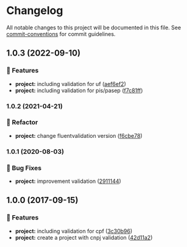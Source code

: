 # Changelog

All notable changes to this project will be documented in this file. See [commit-conventions](https://www.conventionalcommits.org/en/v1.0.0/#specification) for commit guidelines.


## 1.0.3 (2022-09-10)


### 🎉 Features

* **project:** including validation for uf ([aef6ef2](https://github.com/iurifarenzena/FluentValidation.Extensions.Br/commit/aef6ef2050dc4a307379ee181df3fafefb43fd30))
* **project:** including validation for pis/pasep ([f7c81ff](https://github.com/iurifarenzena/FluentValidation.Extensions.Br/commit/f7c81ffc01ac1ed9163123b630bf862bf383b76b))


### 1.0.2 (2021-04-21)


### 🔨 Refactor

* **project:** change fluentvalidation version ([f6cbe78](https://github.com/LucasMendesl/FluentValidation.Extensions.Br/commit/f6cbe78b03becae98634208e01f66e596243fbcd))


### 1.0.1 (2020-08-03)


### 🐞 Bug Fixes

* **project:** improvement validation ([2911144](https://github.com/LucasMendesl/FluentValidation.Extensions.Br/commit/29111446402897b41e2f7ac52ede2920b9e19e87))


## 1.0.0 (2017-09-15)


### 🎉 Features

* **project:** including validation for cpf ([3c30b96](https://github.com/LucasMendesl/FluentValidation.Extensions.Br/commit/3c30b96fde5cc76e546f45923517b18b5771dd02))
* **project:** create a project with cnpj validation ([42d11a2](https://github.com/LucasMendesl/FluentValidation.Extensions.Br/commit/42d11a27083cf42fadff27b3cae3dfa8b82f3e34))